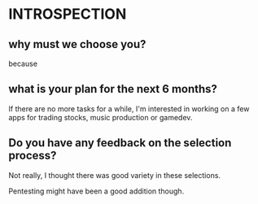 # INTROSPECTION
## why must we choose you?
because
## what is your plan for the next 6 months?
If there are no more tasks for a while, I'm interested in working on a few apps for trading stocks, music production or gamedev.
## Do you have any feedback on the selection process?
Not really, I thought there was good variety in these selections.

Pentesting might have been a good addition though.
